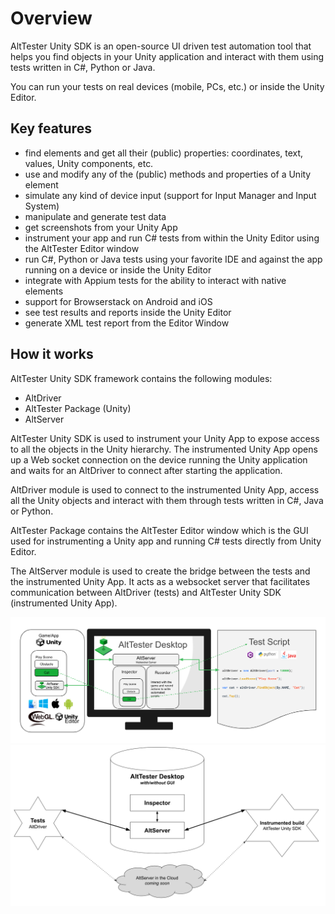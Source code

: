 # Overview

AltTester Unity SDK is an open-source UI driven test automation tool that helps you find objects in your Unity application and interact with them using tests written in C#, Python or Java.

You can run your tests on real devices (mobile, PCs, etc.) or inside the Unity Editor.


## Key features

- find elements and get all their (public) properties: coordinates, text, values, Unity components, etc.
- use and modify any of the (public) methods and properties of a Unity element
- simulate any kind of device input (support for Input Manager and Input System)
- manipulate and generate test data
- get screenshots from your Unity App
- instrument your app and run C# tests from within the Unity Editor using the AltTester Editor window
- run C#, Python or Java tests using your favorite IDE and against the app running on a device or inside the Unity Editor
- integrate with Appium tests for the ability to interact with native elements
- support for Browserstack on Android and iOS
- see test results and reports inside the Unity Editor
- generate XML test report from the Editor Window


## How it works

AltTester Unity SDK framework contains the following modules:

* AltDriver
* AltTester Package (Unity)
* AltServer


AltTester Unity SDK is used to instrument your Unity App to expose access to all the objects in the Unity hierarchy. The instrumented Unity App opens up a Web socket connection on the device running the Unity application and waits for an AltDriver to connect after starting the application.

AltDriver module is used to connect to the instrumented Unity App, access all the Unity objects and interact with them through tests written in C#, Java or Python.

AltTester Package contains the AltTester Editor window which is the GUI used for instrumenting a Unity app and running C# tests directly from Unity Editor.

The AltServer module is used to create the bridge between the tests and the instrumented Unity App. It acts as a websocket server that facilitates communication between AltDriver (tests) and AltTester Unity SDK (instrumented Unity App).

![Architecture](../_static/img/overview/architecture1.png)
![Architecture](../_static/img/overview/architecture2.png)
